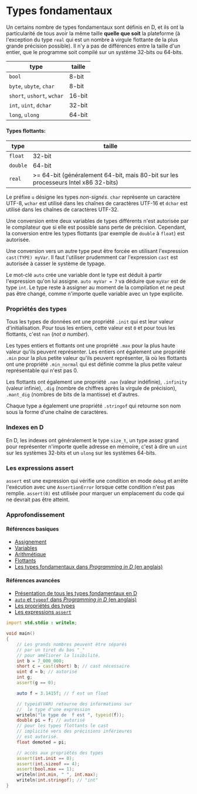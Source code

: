 # Types fondamentaux

Un certains nombre de types fondamentaux sont définis en D, et ils ont la particularité de tous avoir la même taille **quelle que soit** la plateforme (à l'exception du type `real` qui est un nombre à virgule flottante de la plus grande précision possible).
Il n'y a pas de différences entre la taille d'un entier, que le programme soit compilé sur un système 32-bits ou 64-bits.


| type                          | taille
|-------------------------------|------------
|`bool`                         | 8-bit
|`byte`, `ubyte`, `char`        | 8-bit
|`short`, `ushort`, `wchar`     | 16-bit
|`int`, `uint`, `dchar`         | 32-bit
|`long`, `ulong`                | 64-bit

#### Types flottants:

| type    | taille
|---------|--------------------------------------------------
|`float`  | 32-bit
|`double` | 64-bit
|`real`   | >= 64-bit (généralement 64-bit, mais 80-bit sur les processeurs Intel x86 32-bits)

Le préfixe `u` désigne les types *non-signés*. `char` représente un caractère UTF-8, `wchar` est utilisé dans les chaînes de caractères UTF-16 et `dchar` est utilisé dans les chaînes de caractères UTF-32.

Une conversion entre deux variables de types différents n'est autorisée par le compilateur que si elle est possible sans perte de précision. Cependant, la conversion entre les types flottants (par exemple de `double` à `float`) est autorisée.

Une conversion vers un autre type peut être forcée en utilisant l'expression `cast(TYPE) myVar`. Il faut l'utiliser prudemment car l'expression `cast` est autorisée à casser le système de typage.

Le mot-clé `auto` crée une variable dont le type est déduit à partir l'expression qu'on lui assigne. `auto myVar = 7` va déduire que `myVar` est de type `int`. Le type reste à assigner au moment de la compilation et ne peut pas être changé, comme n'importe quelle variable avec un type explicite.

### Propriétés des types

Tous les types de données ont une propriété `.init` qui est leur valeur d'initialisation. Pour tous les entiers, cette valeur est `0` et pour tous les flottants, c'est `nan` (*not a number*).

Les types entiers et flottants ont une propriété `.max` pour la plus haute valeur qu'ils peuvent représenter. Les entiers ont également une propriété `.min` pour la plus petite valeur qu'ils peuvent représenter, là où les flottants ont une propriété `.min_normal` qui est définie comme la plus petite valeur représentable qui n'est pas 0.

Les flottants ont également une propriété `.nan` (valeur indéfinie), `.infinity` (valeur infinie), `.dig` (nombre de chiffres après la virgule de précision), `.mant_dig` (nombres de bits de la mantisse) et d'autres.

Chaque type a également une propriété `.stringof` qui retourne son nom sous la forme d'une chaîne de caractères.

### Indexes en D

En D, les indexes ont généralement le type `size_t`, un type assez grand pour représenter n'importe quelle adresse en mémoire, c'est à dire un `uint` sur les systèmes 32-bits et un `ulong` sur les systèmes 64-bits.

### Les expressions assert

`assert` est une expression qui vérifie une condition en mode `debug` et arrête l'exécution avec une `AssertionError` lorsque cette condition n'est pas remplie.
`assert(0)` est utilisée pour marquer un emplacement du code qui ne devrait pas être atteint.

### Approfondissement

#### Références basiques

- [Assignement](http://ddili.org/ders/d.en/assignment.html)
- [Variables](http://ddili.org/ders/d.en/variables.html)
- [Arithmétique](http://ddili.org/ders/d.en/arithmetic.html)
- [Flottants](http://ddili.org/ders/d.en/floating_point.html)
- [Les types fondamentaux dans _Programming in D_ (en anglais)](http://ddili.org/ders/d.en/types.html)

#### Références avancées

- [Présentation de tous les types fondamentaux en D](https://dlang.org/spec/type.html)
- [`auto` et `typeof` dans _Programming in D_ (en anglais)](http://ddili.org/ders/d.en/auto_and_typeof.html)
- [Les propriétés des types](https://dlang.org/spec/property.html)
- [Les expressions `assert`](https://dlang.org/spec/expression.html#AssertExpression)


```d
import std.stdio : writeln;

void main()
{
    // Les grands nombres peuvent être séparés
    // par un tiret du bas "_"
    // pour améliorer la lisibilité.
    int b = 7_000_000;
    short c = cast(short) b; // cast nécessaire
    uint d = b; // autorisé
    int g;
    assert(g == 0);

    auto f = 3.1415f; // f est un float

    // typeid(VAR) retourne des informations sur
    //  le type d'une expression
    writeln("le type de  f est ", typeid(f));
    double pi = f; // autorisé
    // pour les types flottants le cast
    // implicité vers des précisions inférieures
    // est autorisé.
    float demoted = pi;

    // accès aux propriétés des types
    assert(int.init == 0);
    assert(int.sizeof == 4);
    assert(bool.max == 1);
    writeln(int.min, " ", int.max);
    writeln(int.stringof); // "int"
}
```
